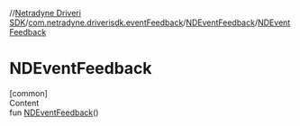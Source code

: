 //[Netradyne Driveri SDK](../../index.md)/[com.netradyne.driverisdk.eventFeedback](../index.md)/[NDEventFeedback](index.md)/[NDEventFeedback](-n-d-event-feedback.md)



# NDEventFeedback  
[common]  
Content  
fun [NDEventFeedback](-n-d-event-feedback.md)()  



